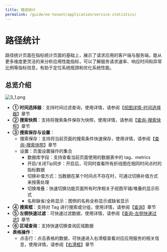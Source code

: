```yaml
---
title: 路径统计
permalink: /guide/ee-tenant/application/service-statistics/
---
```


# 路径统计

路径统计页面在指标统计页面的基础上，展示了请求应用的客户端与服务端，能从更多维度更灵活的来分析应用性能指标，可以了解服务请求速率、响应时间和异常比例等指标信息，有助于定位系统瓶颈和优化系统性能。

## 总览介绍

![3_1.png](https://yunshan-guangzhou.oss-cn-beijing.aliyuncs.com/pub/pic/20230920650a6ba9e6900.png)

- **① 时间选择器**：支持时间过滤查询，使用详情，请参阅【[视图详情-时间选择器](../dashboard/use/)】章节
- **② 搜索快照**：支持将搜索条件保存为快照，使用详情，请参阅【[查询-搜索快照](../query/history/)】章节
- **③ 搜索保存与设置**：
  - 搜索保存：支持将当前页面的搜索条件快速保存，使用详情，请参阅【[查询-搜索快照](../query/history/)】章节
  - 设置：页面设置操作的集合
    - 数据库字段：支持查看当前页面使用的数据表中的 tag、metrics
    - 开启/关闭Tip同步：开启后，可同时查看所有折线图在相同时间点时的指标数据
    - 切换补值方式：当数据在某个时间点不存在时，可通过切换补值方式来按需处理
    - 切换堆叠：快速切换功能页面所有时序相关子视图平铺/堆叠的显示形式
    - 名称缺省/全称显示：图例的名称全称显示或缺省显示
- **④ 搜索框**：支持对 Tag 进行搜索或分组，使用详情，请参阅【[查询](../query/overview/)】章节
- **⑤ 左侧快速过滤**：可快速过滤数据，使用详情，请参阅【[查询-左侧快速过滤](../query/left-quick-filter/)】章节
- **⑥ 区域查询**：支持快速切换查询区域数据
- **表格操作**：
  - 点击行：点击表格的数据，可快速进入右滑框查看对应应用服务的相关信息，使用详情，请参阅【[右滑框](./right-sliding-box/)】章节
  